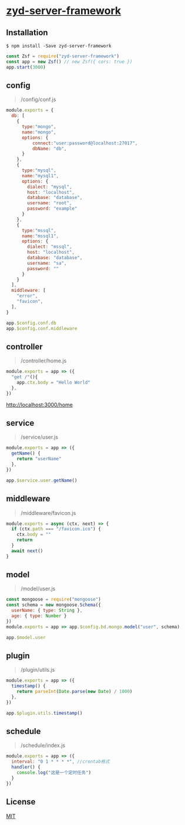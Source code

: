 # [zyd-server-framework](https://github.com/hfzhae/zyd-server-framework)

## Installation
```
$ npm install -Save zyd-server-framework
```

```js
const Zsf = require("zyd-server-framework")
const app = new Zsf() // new Zsf({ cors: true })
app.start(3000)
```

## config
>/config/conf.js

```js
module.exports = {
  db: [
    {
      type:"mongo",
      name:"mongo",
      options: {
          connect:"user:password@localhost:27017",
          dbName: "db",
      }
    },
    {
      type:"mysql",
      name:"mysql1",
      options: {
        dialect: "mysql",
        host: "localhost",
        database: "database",
        username: "root",
        password: "example"
      }
    },
    {
      type:"mssql",
      name:"mssql1",
      options: {
        dialect: "mssql",
        host: "localhost",
        database: "database",
        username: "sa",
        password: ""
      }
    }
  ],
  middleware: [
    "error",
    "favicon",
  ],
}
```
```js
app.$config.conf.db
app.$config.conf.middleware
```

## controller
>/controller/home.js

```js
module.exports = app => ({
  "get /"(){
    app.ctx.body = "Hello World"
  },
})
```
[http://localhost:3000/home](http://localhost:3000/home)

## service
>/service/user.js

```js
module.exports = app => ({
  getName() {
    return "userName"
  },
})
```
```js
app.$service.user.getName()
```

## middleware
>/middleware/favicon.js

```js
module.exports = async (ctx, next) => {
  if (ctx.path === "/favicon.ico") {
    ctx.body = ""
    return
  }
  await next()
}
```

## model
>/model/user.js

```js
const mongoose = require("mongoose")
const schema = new mongoose.Schema({
  userName: { type: String },
  age: { type: Number }
})
module.exports = app => app.$config.bd.mongo.model("user", schema)
```
```js
app.$model.user
```

## plugin
>/plugin/utils.js

```js
module.exports = app => ({
  timestamp() {
    return parseInt(Date.parse(new Date) / 1000)
  },
})
```
```js
app.$plugin.utils.timestamp()
```

## schedule
>/schedule/index.js

```js
module.exports = app => ({
  interval: "0 1 * * * *", //crontab格式
  handler() {
    console.log("这是一个定时任务")
  }
})
```

## License
[MIT](https://github.com/hfzhae/zyd-server-framework/blob/master/LICENSE)